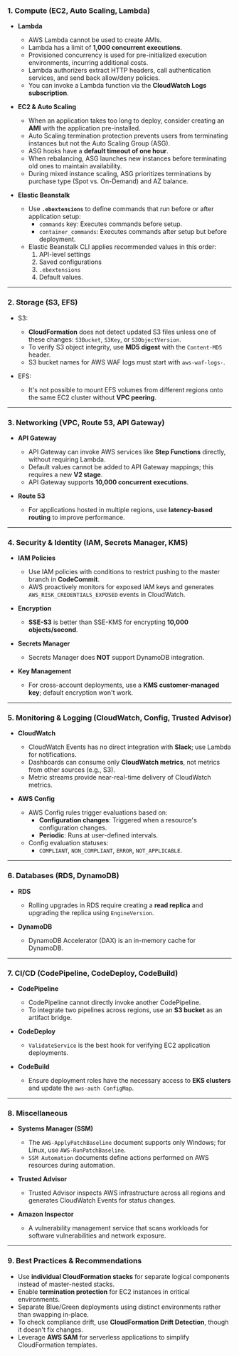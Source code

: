 ### **1. Compute (EC2, Auto Scaling, Lambda)**
- **Lambda**
    - AWS Lambda cannot be used to create AMIs.
    - Lambda has a limit of **1,000 concurrent executions**.
    - Provisioned concurrency is used for pre-initialized execution environments, incurring additional costs.
    - Lambda authorizers extract HTTP headers, call authentication services, and send back allow/deny policies.
    - You can invoke a Lambda function via the **CloudWatch Logs subscription**.

- **EC2 & Auto Scaling**
    - When an application takes too long to deploy, consider creating an **AMI** with the application pre-installed.
    - Auto Scaling termination protection prevents users from terminating instances but not the Auto Scaling Group (ASG).
    - ASG hooks have a **default timeout of one hour**.
    - When rebalancing, ASG launches new instances before terminating old ones to maintain availability.
    - During mixed instance scaling, ASG prioritizes terminations by purchase type (Spot vs. On-Demand) and AZ balance.

- **Elastic Beanstalk**
    - Use **`.ebextensions`** to define commands that run before or after application setup:
        - `commands` key: Executes commands before setup.
        - `container_commands`: Executes commands after setup but before deployment.
    - Elastic Beanstalk CLI applies recommended values in this order:
        1. API-level settings
        2. Saved configurations
        3. `.ebextensions`
        4. Default values.

---

### **2. Storage (S3, EFS)**
- S3:
    - **CloudFormation** does not detect updated S3 files unless one of these changes: `S3Bucket`, `S3Key`, or `S3ObjectVersion`.
    - To verify S3 object integrity, use **MD5 digest** with the `Content-MD5` header.
    - S3 bucket names for AWS WAF logs must start with `aws-waf-logs-`.

- EFS:
    - It's not possible to mount EFS volumes from different regions onto the same EC2 cluster without **VPC peering**.

---

### **3. Networking (VPC, Route 53, API Gateway)**
- **API Gateway**
    - API Gateway can invoke AWS services like **Step Functions** directly, without requiring Lambda.
    - Default values cannot be added to API Gateway mappings; this requires a new **V2 stage**.
    - API Gateway supports **10,000 concurrent executions**.

- **Route 53**
    - For applications hosted in multiple regions, use **latency-based routing** to improve performance.

---

### **4. Security & Identity (IAM, Secrets Manager, KMS)**
- **IAM Policies**
    - Use IAM policies with conditions to restrict pushing to the master branch in **CodeCommit**.
    - AWS proactively monitors for exposed IAM keys and generates `AWS_RISK_CREDENTIALS_EXPOSED` events in CloudWatch.

- **Encryption**
    - **SSE-S3** is better than SSE-KMS for encrypting **10,000 objects/second**.

- **Secrets Manager**
    - Secrets Manager does **NOT** support DynamoDB integration.

- **Key Management**
    - For cross-account deployments, use a **KMS customer-managed key**; default encryption won't work.

---

### **5. Monitoring & Logging (CloudWatch, Config, Trusted Advisor)**
- **CloudWatch**
    - CloudWatch Events has no direct integration with **Slack**; use Lambda for notifications.
    - Dashboards can consume only **CloudWatch metrics**, not metrics from other sources (e.g., S3).
    - Metric streams provide near-real-time delivery of CloudWatch metrics.

- **AWS Config**
    - AWS Config rules trigger evaluations based on:
        - **Configuration changes**: Triggered when a resource's configuration changes.
        - **Periodic**: Runs at user-defined intervals.
    - Config evaluation statuses:
        - `COMPLIANT`, `NON_COMPLIANT`, `ERROR`, `NOT_APPLICABLE`.

---

### **6. Databases (RDS, DynamoDB)**
- **RDS**
    - Rolling upgrades in RDS require creating a **read replica** and upgrading the replica using `EngineVersion`.

- **DynamoDB**
    - DynamoDB Accelerator (DAX) is an in-memory cache for DynamoDB.

---

### **7. CI/CD (CodePipeline, CodeDeploy, CodeBuild)**
- **CodePipeline**
    - CodePipeline cannot directly invoke another CodePipeline.
    - To integrate two pipelines across regions, use an **S3 bucket** as an artifact bridge.

- **CodeDeploy**
    - `ValidateService` is the best hook for verifying EC2 application deployments.

- **CodeBuild**
    - Ensure deployment roles have the necessary access to **EKS clusters** and update the `aws-auth ConfigMap`.

---

### **8. Miscellaneous**
- **Systems Manager (SSM)**
    - The `AWS-ApplyPatchBaseline` document supports only Windows; for Linux, use `AWS-RunPatchBaseline`.
    - `SSM Automation` documents define actions performed on AWS resources during automation.

- **Trusted Advisor**
    - Trusted Advisor inspects AWS infrastructure across all regions and generates CloudWatch Events for status changes.

- **Amazon Inspector**
    - A vulnerability management service that scans workloads for software vulnerabilities and network exposure.

---

### **9. Best Practices & Recommendations**
- Use **individual CloudFormation stacks** for separate logical components instead of master-nested stacks.
- Enable **termination protection** for EC2 instances in critical environments.
- Separate Blue/Green deployments using distinct environments rather than swapping in-place.
- To check compliance drift, use **CloudFormation Drift Detection**, though it doesn't fix changes.
- Leverage **AWS SAM** for serverless applications to simplify CloudFormation templates.
